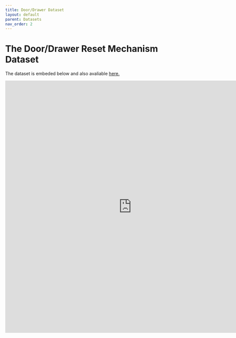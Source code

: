 ```yaml
---
title: Door/Drawer Dataset
layout: default
parent: Datasets
nav_order: 2
---
```


# The Door/Drawer Reset Mechanism Dataset

The dataset is embeded below and also avaliable [here.](https://oregonstate.box.com/s/swmiwzrcyzwnk767ylzx3p9i1e9ize4x)


<iframe src="https://oregonstate.app.box.com/embed/s/swmiwzrcyzwnk767ylzx3p9i1e9ize4x?sortColumn=date" width="800" height="800" frameborder="0" allowfullscreen webkitallowfullscreen msallowfullscreen></iframe>
